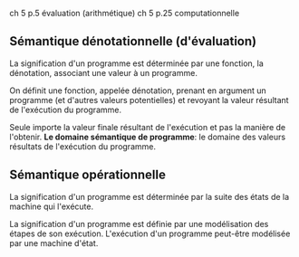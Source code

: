 ch 5 p.5	évaluation (arithmétique)
ch 5 p.25	computationnelle

## Sémantique dénotationnelle (d'évaluation)
La signification d'un programme est déterminée par une fonction, la dénotation, associant une valeur à un programme.

On définit une fonction, appelée dénotation, prenant en argument un programme (et d'autres valeurs potentielles) et revoyant la valeur résultant de l'exécution du programme.

Seule importe la valeur finale résultant de l'exécution et pas la manière de l'obtenir.
**Le domaine sémantique de programme**: le domaine des valeurs résultats de l'exécution du programme.

## Sémantique opérationnelle 
La signification d'un programme est déterminée par la suite des états de la machine qui l'exécute.

La signification d'un programme est définie par une modélisation des étapes de son exécution.
L'exécution d'un programme peut-être modélisée par une machine d'état.
